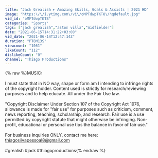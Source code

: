 ```yaml
---
title: "Jack Grealish ► Amazing Skills, Goals & Assists | 2021 HD"
image: "https:\/\/i.ytimg.com\/vi\/oMPTdwpTKT8\/hqdefault.jpg"
vid_id: "oMPTdwpTKT8"
categories: "Sports"
tags: ["jack grealish","aston villa","midfielder"]
date: "2021-06-15T14:31:22+03:00"
vid_date: "2021-06-14T12:47:14Z"
duration: "PT8M13S"
viewcount: "1061"
likeCount: "112"
dislikeCount: "0"
channel: "Thiago Productions"
---
```

{% raw %}MUSIC: <br /><br />I must state that in NO way, shape or form am I intending to infringe rights of the copyright holder. Content used is strictly for research/reviewing purposes and to help educate. All under the Fair Use law.<br /><br />&quot;Copyright Disclaimer Under Section 107 of the Copyright Act 1976, allowance is made for &quot;fair use&quot; for purposes such as criticism, comment, news reporting, teaching, scholarship, and research. Fair use is a use permitted by copyright statute that might otherwise be infringing. Non-profit, educational or personal use tips the balance in favor of fair use.&quot; <br /><br />For business inquiries ONLY, contact me here: thiagosilvapessoal8@gmail.com<br /><br />#grealish #jack #thiagoproductions{% endraw %}
